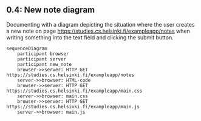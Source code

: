 ## 0.4: New note diagram

Documenting with a diagram depicting the situation where the user creates a new note on page https://studies.cs.helsinki.fi/exampleapp/notes when writing something into the text field and clicking the submit button.

```mermaid
sequenceDiagram
    participant browser
    participant server
    participant new_note
    browser->>server: HTTP GET https://studies.cs.helsinki.fi/exampleapp/notes
    server->>browser: HTML-code
    browser->>server: HTTP GET https://studies.cs.helsinki.fi/exampleapp/main.css
    server->>browser: main.css
    browser->>server: HTTP GET https://studies.cs.helsinki.fi/exampleapp/main.js
    server->>browser: main.js
```
